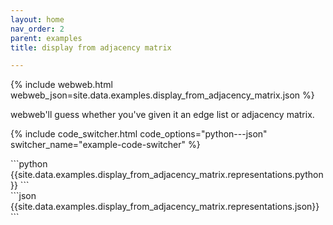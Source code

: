 ```yaml
---
layout: home
nav_order: 2
parent: examples
title: display from adjacency matrix

---
```


{% include webweb.html webweb_json=site.data.examples.display_from_adjacency_matrix.json %}

webweb'll guess whether you've given it an edge list or adjacency matrix.

{% include code_switcher.html code_options="python---json" switcher_name="example-code-switcher" %}
<div class='select-code-block example-code-switcher python-code-block select-code-block-visible'></div>
```python
{{site.data.examples.display_from_adjacency_matrix.representations.python}}
```
<div class='select-code-block example-code-switcher json-code-block'></div>
```json
{{site.data.examples.display_from_adjacency_matrix.representations.json}}
```